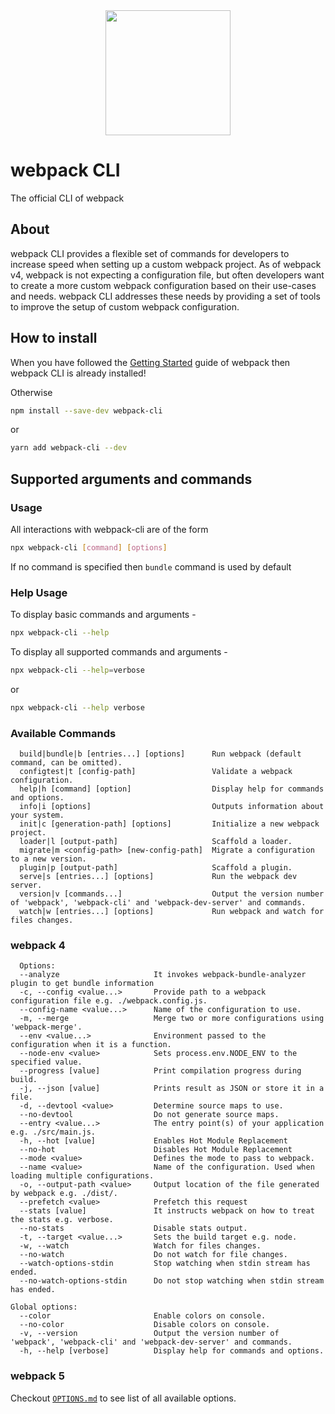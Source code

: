 <div align="center">
    <a href="https://github.com/webpack/webpack-cli">
        <img width="200" height="200" src="https://webpack.js.org/assets/icon-square-big.svg">
    </a>
</div>

# webpack CLI

The official CLI of webpack

## About

webpack CLI provides a flexible set of commands for developers to increase speed when setting up a custom webpack project. As of webpack v4, webpack is not expecting a configuration file, but often developers want to create a more custom webpack configuration based on their use-cases and needs. webpack CLI addresses these needs by providing a set of tools to improve the setup of custom webpack configuration.

## How to install

When you have followed the [Getting Started](https://webpack.js.org/guides/getting-started/) guide of webpack then webpack CLI is already installed!

Otherwise

```bash
npm install --save-dev webpack-cli
```

or

```bash
yarn add webpack-cli --dev
```

## Supported arguments and commands

### Usage

All interactions with webpack-cli are of the form

```bash
npx webpack-cli [command] [options]
```

If no command is specified then `bundle` command is used by default

### Help Usage

To display basic commands and arguments -

```bash
npx webpack-cli --help
```

To display all supported commands and arguments -

```bash
npx webpack-cli --help=verbose
```

or

```bash
npx webpack-cli --help verbose
```

### Available Commands

```
  build|bundle|b [entries...] [options]      Run webpack (default command, can be omitted).
  configtest|t [config-path]                 Validate a webpack configuration.
  help|h [command] [option]                  Display help for commands and options.
  info|i [options]                           Outputs information about your system.
  init|c [generation-path] [options]         Initialize a new webpack project.
  loader|l [output-path]                     Scaffold a loader.
  migrate|m <config-path> [new-config-path]  Migrate a configuration to a new version.
  plugin|p [output-path]                     Scaffold a plugin.
  serve|s [entries...] [options]             Run the webpack dev server.
  version|v [commands...]                    Output the version number of 'webpack', 'webpack-cli' and 'webpack-dev-server' and commands.
  watch|w [entries...] [options]             Run webpack and watch for files changes.
```

### webpack 4

```
  Options:
  --analyze                     It invokes webpack-bundle-analyzer plugin to get bundle information
  -c, --config <value...>       Provide path to a webpack configuration file e.g. ./webpack.config.js.
  --config-name <value...>      Name of the configuration to use.
  -m, --merge                   Merge two or more configurations using 'webpack-merge'.
  --env <value...>              Environment passed to the configuration when it is a function.
  --node-env <value>            Sets process.env.NODE_ENV to the specified value.
  --progress [value]            Print compilation progress during build.
  -j, --json [value]            Prints result as JSON or store it in a file.
  -d, --devtool <value>         Determine source maps to use.
  --no-devtool                  Do not generate source maps.
  --entry <value...>            The entry point(s) of your application e.g. ./src/main.js.
  -h, --hot [value]             Enables Hot Module Replacement
  --no-hot                      Disables Hot Module Replacement
  --mode <value>                Defines the mode to pass to webpack.
  --name <value>                Name of the configuration. Used when loading multiple configurations.
  -o, --output-path <value>     Output location of the file generated by webpack e.g. ./dist/.
  --prefetch <value>            Prefetch this request
  --stats [value]               It instructs webpack on how to treat the stats e.g. verbose.
  --no-stats                    Disable stats output.
  -t, --target <value...>       Sets the build target e.g. node.
  -w, --watch                   Watch for files changes.
  --no-watch                    Do not watch for file changes.
  --watch-options-stdin         Stop watching when stdin stream has ended.
  --no-watch-options-stdin      Do not stop watching when stdin stream has ended.

Global options:
  --color                       Enable colors on console.
  --no-color                    Disable colors on console.
  -v, --version                 Output the version number of 'webpack', 'webpack-cli' and 'webpack-dev-server' and commands.
  -h, --help [verbose]          Display help for commands and options.
```

### webpack 5

Checkout [`OPTIONS.md`](https://github.com/webpack/webpack-cli/blob/master/OPTIONS.md) to see list of all available options.
